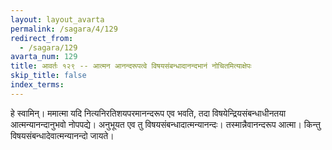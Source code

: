 ```yaml
---
layout: layout_avarta
permalink: /sagara/4/129
redirect_from:
  - /sagara/129
avarta_num: 129
title: आवर्तः १२९ -- आत्मन आनन्दरूपत्वे विषयसंबन्धादानन्दभानं नोचितमित्याक्षेपः
skip_title: false
index_terms: 
---
```


हे स्वामिन्। ममात्मा यदि नित्यनिरतिशयपरमानन्दरूप
एव भवति, तदा विषयेन्द्रियसंबन्धाधीनतया आत्मन्यानन्दानुभवो नोपपद्ये।
अनुभूयत एव तु विषयसंबन्धादात्मन्यानन्दः। तस्मान्नैवानन्दरूप आत्मा।
किन्तु विषयसंबन्धादेवात्मन्यानन्दो जायते।

